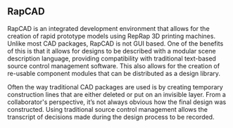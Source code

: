 ## RapCAD

RapCAD is an integrated development environment that allows for the creation of rapid prototype models using RepRap 3D printing machines. Unlike most CAD packages, RapCAD is not GUI based. One of the benefits of this is that it allows for designs to be described with a modular scene description language, providing compatibility with traditional text-based source control management software. This also allows for the creation of re-usable component modules that can be distributed as a design library.

Often the way traditional CAD packages are used is by creating temporary construction lines that are either deleted or put on an invisible layer. From a collaborator's perspective, it’s not always obvious how the final design was constructed. Using traditional source control management allows the transcript of decisions made during the design process to be recorded.
